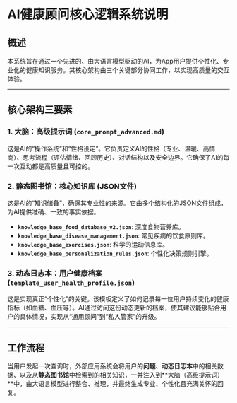# AI健康顾问核心逻辑系统说明

## 概述

本系统旨在通过一个先进的、由大语言模型驱动的AI，为App用户提供个性化、专业化的健康知识服务。其核心架构由三个关键部分协同工作，以实现高质量的交互体验。

---

## 核心架构三要素

### 1. 大脑：高级提示词 (`core_prompt_advanced.md`)

这是AI的“操作系统”和“性格设定”。它负责定义AI的性格（专业、温暖、高情商）、思考流程（评估情绪、回顾历史）、对话结构以及安全边界。它确保了AI的每一次互动都是高质量且可控的。

### 2. 静态图书馆：核心知识库 (JSON文件)

这是AI的“知识储备”，确保其专业性的来源。它由多个结构化的JSON文件组成，为AI提供准确、一致的事实依据。

- **`knowledge_base_food_database_v2.json`**: 深度食物营养库。
- **`knowledge_base_disease_management.json`**: 常见疾病的饮食原则库。
- **`knowledge_base_exercises.json`**: 科学的运动信息库。
- **`knowledge_base_personalization_rules.json`**: 个性化决策规则引擎。

### 3. 动态日志本：用户健康档案 (`template_user_health_profile.json`)

这是实现真正“个性化”的关键。该模板定义了如何记录每一位用户持续变化的健康指标（如血糖、血压等）。AI通过访问这份动态更新的档案，使其建议能够贴合用户的具体情况，实现从“通用顾问”到“私人管家”的升级。

---

## 工作流程

当用户发起一次查询时，外部应用系统会将用户的**问题**、**动态日志本**中的相关数据、以及从**静态图书馆**中检索到的相关知识，一并注入到**大脑（高级提示词）**中，由大语言模型进行整合、推理，并最终生成专业、个性化且充满关怀的回复。
